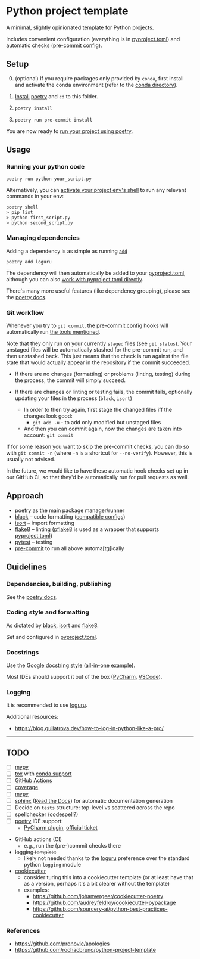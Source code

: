 # Python project template

A minimal, slightly opinionated template for Python projects.

Includes convenient configuration (everything is in [pyproject.toml]) and automatic checks ([pre-commit config]).

## Setup

0. (optional) If you require packages only provided by `conda`, first install and activate the conda environment
   (refer to the [conda directory](conda)).

2. [Install](https://python-poetry.org/docs/#installation) [poetry] and `cd` to this folder.

3. `poetry install`

4. `poetry run pre-commit install`

You are now ready to [run your project using poetry](https://python-poetry.org/docs/basic-usage/#using-poetry-run).


## Usage

### Running your python code

```shell
poetry run python your_script.py
```

Alternatively, you can
[activate your project env's shell](https://python-poetry.org/docs/basic-usage/#activating-the-virtual-environment)
to run any relevant commands in your env:

```shell
poetry shell
> pip list
> python first_script.py
> python second_script.py
```

### Managing dependencies

Adding a dependency is as simple as running [`add`](https://python-poetry.org/docs/cli/#add)
```shell
poetry add loguru
```

The dependency will then automatically be added to your [pyproject.toml],
although you can also [work with pyproject.toml directly](https://python-poetry.org/docs/basic-usage/#specifying-dependencies).

There's many more useful features (like dependency grouping), please see the
[poetry docs](https://python-poetry.org/docs/dependency-specification/).

### Git workflow

Whenever you try to `git commit`, the [pre-commit config] hooks
will automatically run [the tools mentioned](#approach).

Note that they only run on your currently `staged` files (see `git status`).
Your unstaged files will be automatically stashed for the pre-commit run, and then unstashed back.
This just means that the check is run against the file state that would actually
appear in the repository if the commit succeeded.

- If there are no changes (formatting) or problems (linting, testing) during the process,
the commit will simply succeed.

- If there are changes or linting or testing fails, the commit fails,
  optionally updating your files in the process (`black`, `isort`)
    - In order to then try again, first stage the changed files iff the changes look good:
      - `git add -u` - to add only modified but unstaged files
    - And then you can commit again, now the changes are taken into account: `git commit`

If for some reason you want to skip the pre-commit checks, you can do so with `git commit -n`
(where `-n` is a shortcut for `--no-verify`).
However, this is usually not advised.

In the future, we would like to have these automatic hook checks set up in our GitHub CI,
so that they'd be automatically run for pull requests as well.

## Approach

- [poetry] as the main package manager/runner
- [black] – code formatting ([compatible configs](https://github.com/psf/black/tree/main/docs/compatible_configs))
- [isort] – import formatting
- [flake8] – linting ([pflake8] is used as a wrapper that supports [pyproject.toml])
- [pytest] – testing
- [pre-commit] to run all above automa[tg]ically

## Guidelines

### Dependencies, building, publishing

See the [poetry docs](https://python-poetry.org/docs/basic-usage/).

### Coding style and formatting

As dictated by [black], [isort] and [flake8].

Set and configured in [pyproject.toml].

### Docstrings

Use the [Google docstring style](https://google.github.io/styleguide/pyguide#38-comments-and-docstrings)
([all-in-one example](https://sphinxcontrib-napoleon.readthedocs.io/en/latest/example_google.html)).

Most IDEs should support it out of the box
([PyCharm](https://intellij-support.jetbrains.com/hc/en-us/community/posts/360000218290-Configure-google-docstring),
[VSCode](https://marketplace.visualstudio.com/items?itemName=njpwerner.autodocstring)).

### Logging

It is recommended to use [loguru].

Additional resources:

- https://blog.guilatrova.dev/how-to-log-in-python-like-a-pro/

---

## TODO

- [ ] [mypy]
- [ ] [tox] with [conda support](https://github.com/tox-dev/tox-conda)
- [ ] [GitHub Actions]
- [ ] [coverage]
- [ ] [mypy]
- [ ] [sphinx] ([Read the Docs]) for automatic documentation generation
- [ ] Decide on `tests` structure: top-level vs scattered across the repo
- [ ] spellchecker ([codespell](https://github.com/codespell-project/codespell)?)
- [ ] [poetry] IDE support:
    - [PyCharm plugin](https://plugins.jetbrains.com/plugin/14307-poetry),
      [official ticket](https://youtrack.jetbrains.com/issue/PY-30702)
- GitHub actions (CI)
    - e.g., run the (pre-)commit checks there
- ~~logging template~~
    - likely not needed thanks to the [loguru] preference over the standard python `logging` module
- [cookiecutter]
    - consider turing this into a cookiecutter template
      (or at least have that as a version, perhaps it's a bit clearer without the template)
    - examples:
        - https://github.com/johanvergeer/cookiecutter-poetry
        - https://github.com/audreyfeldroy/cookiecutter-pypackage
        - https://github.com/sourcery-ai/python-best-practices-cookiecutter

### References

- https://github.com/pronovic/apologies
- https://github.com/rochacbruno/python-project-template


[poetry]: https://github.com/python-poetry/poetry
[black]: https://github.com/psf/black
[isort]: https://github.com/PyCQA/isort
[flake8]: https://github.com/PyCQA/flake8
[pflake8]: https://github.com/csachs/pyproject-flake8
[pytest]: https://docs.pytest.org
[pre-commit]: https://pre-commit.com/

[loguru]: https://github.com/Delgan/loguru

[cookiecutter]: https://github.com/cookiecutter/cookiecutter
[coverage]: https://coverage.readthedocs.io
[mypy]: https://github.com/python/mypy
[sphinx]: https://www.sphinx-doc.org/en/master/
[Read the Docs]: https://readthedocs.org/
[tox]: https://github.com/tox-dev/tox
[GitHub Actions]: https://github.com/features/actions

[pyproject.toml]: pyproject.toml
[pre-commit config]: .pre-commit-config.yaml
